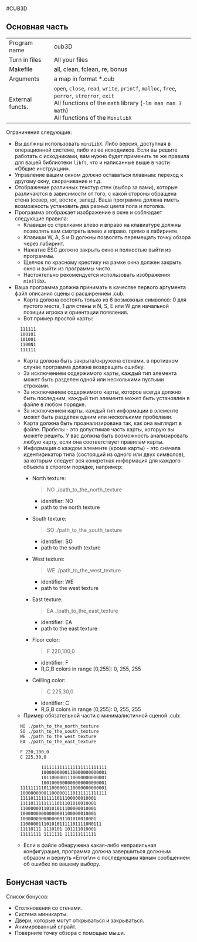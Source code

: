 #CUB3D
## Основная часть
<table>
    <tr><td>Program name</td><td>cub3D</td></tr>
    <tr><td>Turn in files</td><td>All your files</td></tr>
    <tr><td>Makefile</td><td>all, clean, fclean, re, bonus</td></tr>
    <tr><td>Arguments</td><td>a map in format *.cub</td></tr>
    <tr><td>External functs.</td><td> <code>open</code>, <code>close</code>, <code>read</code>, <code>write</code>,
        <code>printf</code>, <code>malloc</code>, <code>free</code>, <code>perror</code>,
        <code>strerror</code>, <code>exit</code>
    <br>
    All functions of the <code>math</code>
    library (<code>-lm man man 3 math</code>) 
    <br>
    All functions of the <code>MinilibX</code>
        </td>
    </tr>
</table>

Ограничения следующие:
* Вы должны использовать `miniLibX`. Либо версия, доступная в операционной системе, либо из ее исходников.
  Если вы решите работать с исходниками, вам нужно будет применить те же правила для вашей библиотеки `libft`,
  что и написанные выше в части «Общие инструкции».
* Управление вашим окном должно оставаться плавным: переход к другому окну, сворачивание и т.д.
* Отображение различных текстур стен (выбор за вами), которые различаются в зависимости от того, с какой
  стороны обращена стена (север, юг, восток, запад).
  Ваша программа должна иметь возможность установить два разных цвета пола и потолка.
* Программа отображает изображение в окне и соблюдает следующие правила:
  * Клавиши со стрелками влево и вправо на клавиатуре должны позволять вам смотреть влево и вправо.
    прямо в лабиринте. 
  * Клавиши W, A, S и D должны позволять перемещать точку обзора через
    лабиринт. 
  * Нажатие ESC должно закрыть окно и полностью выйти из программы. 
  * Щелчок по красному крестику на рамке окна должен закрыть окно и
    выйти из программы чисто. 
  * Настоятельно рекомендуется использовать изображения `minilibX`.
* Ваша программа должна принимать в качестве первого аргумента файл описания сцены с расширением .cub.
  * Карта должна состоять только из 6 возможных символов: 0 для пустого места, 1 для стены и N, S, E или W
    для начальной позиции игрока и ориентации появления.
  * Вот пример простой карты:
  ```text
    111111 
    100101 
    101001
    1100N1
    111111
  ```
  * Карта должна быть закрыта/окружена стенами, в противном случае программа должна возвращать ошибку.
  * За исключением содержимого карты, каждый тип элемента может быть разделен одной или несколькими пустыми строками.
  * За исключением содержимого карты, которое всегда должно быть последним, каждый тип элемента может быть
    установлен в файле в любом порядке.
  * За исключением карты, каждый тип информации в элементе может быть разделен одним или несколькими пробелами.
  * Карта должна быть проанализирована так, как она выглядит в файле. Пробелы - это допустимая часть карты,
    которую вы можете решить. У вас должна быть возможность анализировать любую карту, если она соответствует правилам карты.
  * Информация о каждом элементе (кроме карты) - это сначала идентификатор типа (состоящий из одного или двух символов),
    за которым следует вся конкретная информация для каждого объекта в строгом порядке, например:
    * North texture:
      >NO ./path_to_the_north_texture
      
      - identifier: NO
      - path to the north texture
    * South texture:
      >SO ./path_to_the_south_texture
      
      - identifier: SO
      - path to the south texture
    * West texture:
      >WE ./path_to_the_west_texture
      
      - identifier: WE
      - path to the west texture
    * East texture:
      >EA ./path_to_the_east_texture
      
      - identifier: EA
      - path to the east texture
    * Floor color:
      >F 220,100,0
      
      - identifier: F
      - R,G,B colors in range [0,255]: 0, 255, 255
    * Ceilling color:
      >C 225,30,0
      
      - identifier: C
      - R,G,B colors in range [0,255]: 0, 255, 255
  * Пример обязательной части с минималистичной сценой .cub:
  ```text
    NO ./path_to_the_north_texture
    SO ./path_to_the_south_texture
    WE ./path_to_the_west_texture
    EA ./path_to_the_east_texture
    
    F 220,100,0
    C 225,30,0
    
            1111111111111111111111111
            1000000000110000000000001
            1011000001110000000000001
            1001000000000000000000001
    111111111011000001110000000000001
    100000000011000001110111111111111
    11110111111111011100000010001
    11110111111111011101010010001
    11000000110101011100000010001
    10000000000000001100000010001
    10000000000000001101010010001
    11000001110101011111011110N0111
    11110111 1110101 101111010001
    11111111 1111111 111111111111
   ```
  * Если в файле обнаружена какая-либо неправильная конфигурация, программа должна завершиться
    должным образом и вернуть «Error\n» с последующим явным сообщением об ошибке по вашему выбору.
## Бонусная часть
Список бонусов:
* Столкновения со стенами.
* Система миникарты.
* Двери, которые могут открываться и закрываться.
* Анимированный спрайт.
* Поверните точку обзора с помощью мыши.
  